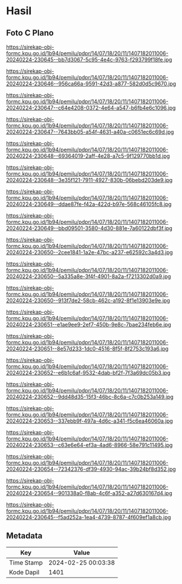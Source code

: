 # Hasil

## Foto C Plano

https://sirekap-obj-formc.kpu.go.id/1b94/pemilu/pdpr/14/07/18/20/11/1407182011006-20240224-230645--bb7d3067-5c95-4e4c-9763-f293799f18fe.jpg

https://sirekap-obj-formc.kpu.go.id/1b94/pemilu/pdpr/14/07/18/20/11/1407182011006-20240224-230646--956ca66a-9591-42d3-a877-582d0d5c9670.jpg

https://sirekap-obj-formc.kpu.go.id/1b94/pemilu/pdpr/14/07/18/20/11/1407182011006-20240224-230647--c64e4208-0372-4e64-a547-b6fb4e6c1096.jpg

https://sirekap-obj-formc.kpu.go.id/1b94/pemilu/pdpr/14/07/18/20/11/1407182011006-20240224-230647--7643bb05-a54f-4631-a40a-c0651ec6c69d.jpg

https://sirekap-obj-formc.kpu.go.id/1b94/pemilu/pdpr/14/07/18/20/11/1407182011006-20240224-230648--69364019-2aff-4e28-a7c5-9f129770bb1d.jpg

https://sirekap-obj-formc.kpu.go.id/1b94/pemilu/pdpr/14/07/18/20/11/1407182011006-20240224-230648--3e35f121-7911-4927-830b-06bebd203de9.jpg

https://sirekap-obj-formc.kpu.go.id/1b94/pemilu/pdpr/14/07/18/20/11/1407182011006-20240224-230649--ddae87fe-f42a-422d-b97e-568c46105fc8.jpg

https://sirekap-obj-formc.kpu.go.id/1b94/pemilu/pdpr/14/07/18/20/11/1407182011006-20240224-230649--bbd09501-3580-4d30-881e-7a60122dbf3f.jpg

https://sirekap-obj-formc.kpu.go.id/1b94/pemilu/pdpr/14/07/18/20/11/1407182011006-20240224-230650--2cee1841-1a2e-47bc-a237-e62592c3a4d3.jpg

https://sirekap-obj-formc.kpu.go.id/1b94/pemilu/pdpr/14/07/18/20/11/1407182011006-20240224-230650--5a335a8e-3f4f-4901-8a2a-f7213302d0a9.jpg

https://sirekap-obj-formc.kpu.go.id/1b94/pemilu/pdpr/14/07/18/20/11/1407182011006-20240224-230650--913f7de2-58cb-462c-a192-8f1e13903e9e.jpg

https://sirekap-obj-formc.kpu.go.id/1b94/pemilu/pdpr/14/07/18/20/11/1407182011006-20240224-230651--e1ae9ee9-2ef7-450b-9e8c-7bae234feb6e.jpg

https://sirekap-obj-formc.kpu.go.id/1b94/pemilu/pdpr/14/07/18/20/11/1407182011006-20240224-230651--8e57d233-1dc0-4516-8f5f-8f2753c193a6.jpg

https://sirekap-obj-formc.kpu.go.id/1b94/pemilu/pdpr/14/07/18/20/11/1407182011006-20240224-230652--e6b1c6af-9532-4dab-bf2f-7f3a69dc05b3.jpg

https://sirekap-obj-formc.kpu.go.id/1b94/pemilu/pdpr/14/07/18/20/11/1407182011006-20240224-230652--9dd48d35-15f3-46bc-8c6a-c7c0b253a149.jpg

https://sirekap-obj-formc.kpu.go.id/1b94/pemilu/pdpr/14/07/18/20/11/1407182011006-20240224-230653--337ebb9f-497a-4d6c-a341-f5c6ea46060a.jpg

https://sirekap-obj-formc.kpu.go.id/1b94/pemilu/pdpr/14/07/18/20/11/1407182011006-20240224-230653--c63e6e64-ef3a-4ad6-8966-58e791c11495.jpg

https://sirekap-obj-formc.kpu.go.id/1b94/pemilu/pdpr/14/07/18/20/11/1407182011006-20240224-230654--72342376-df39-4930-94ac-39b24bf8d352.jpg

https://sirekap-obj-formc.kpu.go.id/1b94/pemilu/pdpr/14/07/18/20/11/1407182011006-20240224-230654--901338a0-f8ab-4c6f-a352-a27d630167d4.jpg

https://sirekap-obj-formc.kpu.go.id/1b94/pemilu/pdpr/14/07/18/20/11/1407182011006-20240224-230645--f5ad252a-1ea4-4739-8787-4f609ef1a8cb.jpg


## Metadata

| Key        | Value               |
| ---------- | ------------------- |
| Time Stamp | 2024-02-25 00:03:38 |
| Kode Dapil | 1401                |



